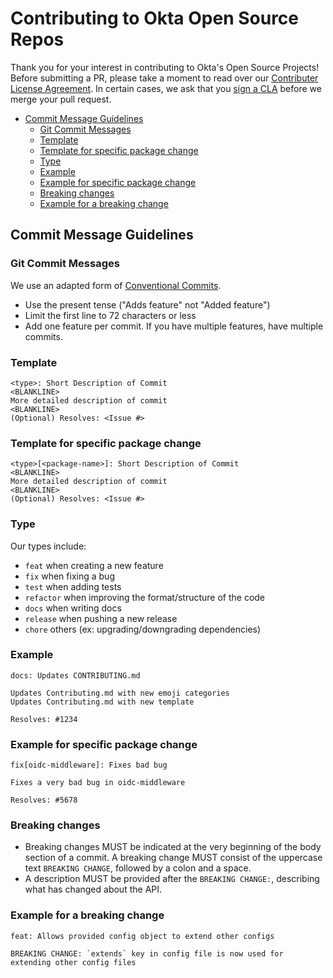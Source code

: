 # Contributing to Okta Open Source Repos

Thank you for your interest in contributing to Okta's Open Source Projects! Before submitting a PR, please take a moment to read over our [Contributer License Agreement](https://developer.okta.com/cla/). In certain cases, we ask that you [sign a CLA](https://developer.okta.com/sites/all/themes/developer/pdf/okta_individual_contributor_license_agreement_2016-11.pdf) before we merge your pull request.

- [Commit Message Guidelines](#commit-message-guidelines)
  * [Git Commit Messages](#git-commit-messages)
  * [Template](#template)
  * [Template for specific package change](#template-for-specific-package-change)
  * [Type](#type)
  * [Example](#example)
  * [Example for specific package change](#example-for-specific-package-change)
  * [Breaking changes](#breaking-changes)
  * [Example for a breaking change](#example-for-a-breaking-change)

## Commit Message Guidelines

### Git Commit Messages

We use an adapted form of [Conventional Commits](http://conventionalcommits.org/).

* Use the present tense ("Adds feature" not "Added feature")
* Limit the first line to 72 characters or less
* Add one feature per commit. If you have multiple features, have multiple commits.

### Template

    <type>: Short Description of Commit
    <BLANKLINE>
    More detailed description of commit
    <BLANKLINE>
    (Optional) Resolves: <Issue #>

### Template for specific package change

    <type>[<package-name>]: Short Description of Commit
    <BLANKLINE>
    More detailed description of commit
    <BLANKLINE>
    (Optional) Resolves: <Issue #>

### Type
Our types include:
* `feat` when creating a new feature
* `fix` when fixing a bug
* `test` when adding tests
* `refactor` when improving the format/structure of the code
* `docs` when writing docs
* `release` when pushing a new release
* `chore` others (ex: upgrading/downgrading dependencies)


### Example

    docs: Updates CONTRIBUTING.md

    Updates Contributing.md with new emoji categories
    Updates Contributing.md with new template

    Resolves: #1234

### Example for specific package change
    fix[oidc-middleware]: Fixes bad bug

    Fixes a very bad bug in oidc-middleware

    Resolves: #5678

### Breaking changes

* Breaking changes MUST be indicated at the very beginning of the body section of a commit. A breaking change MUST consist of the uppercase text `BREAKING CHANGE`, followed by a colon and a space.
* A description MUST be provided after the `BREAKING CHANGE:`, describing what has changed about the API.

### Example for a breaking change

    feat: Allows provided config object to extend other configs

    BREAKING CHANGE: `extends` key in config file is now used for extending other config files
